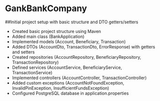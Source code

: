 # GankBankCompany

##Initial project setup with basic structure and DTO getters/setters

- Created basic project structure using Maven
- Added main class (BankApplication)
- Implemented models (Account, Beneficiary, Transaction)
- Added DTOs (AccountDto, TransactionDto, ErrorResponse) with getters and setters
- Created repositories (AccountRepository, BeneficiaryRepository, TransactionRepository)
- Defined services (AccountService, BeneficiaryService, TransactionService)
- Implemented controllers (AccountController, TransactionController)
- Added custom exceptions (AccountNotFoundException, InvalidPinException, InsufficientFundsException)
- Configured PostgreSQL database in application.properties
